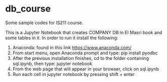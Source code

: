 # db_course
Some sample codes for IS211 course.

This is a Jupyter Notebook that creates COMPANY DB in El Masri book and some tables in it. In order to run it install the following:
1. Anaconda: found in this link https://www.anaconda.com/
2. From start menu, open Anaconda prompt and type: pip install pyodbc
3. After the previous installation finishes, cd to the folder containing sql.ipynb, then type: jupyter notebook
4. From the web page that will appear in your browser, click on sql.ipynb
5. Run each cell in jupyter notebook by pressing shift + enter
